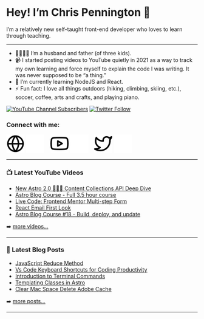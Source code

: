 # Hey! I’m Chris Pennington 👋
I’m a relatively new self-taught front-end developer who loves to learn through teaching.

---
- 👨‍👩‍👧‍👦 I’m a husband and father (of three kids).
- 📹 I started posting videos to YouTube quietly in 2021 as a way to track my own learning and force myself to explain the code I was writing. It was never supposed to be “a thing.”
- 🎒 I’m currently learning NodeJS and React.
- ⚡ Fun fact: I love all things outdoors (hiking, climbing, skiing, etc.), soccer, coffee, arts and crafts, and playing piano.

[![YouTube Channel Subscribers](https://img.shields.io/youtube/channel/subscribers/UCUSxKiac-miugK9CDsxGS9Q?logo=youtube&logoColor=red&style=for-the-badge)][youtube]
[![Twitter Follow](https://img.shields.io/twitter/follow/cpenned?color=1DA1F2&logo=twitter&style=for-the-badge)](https://twitter.com/intent/follow?original_referer=https%3A%2F%2Fgithub.com%cpenned&screen_name=cpenned)

### Connect with me:
[![website](./img/globe-light.svg)](https://codinginpublic.dev#gh-light-mode-only)
[![website](./img/globe-dark.svg)](https://codinginpublic.dev#gh-dark-mode-only)
&nbsp;&nbsp;
[![website](./img/youtube-light.svg)](https://youtube.com/coding-in-public#gh-light-mode-only)
[![website](./img/youtube-dark.svg)](https://youtube.com/coding-in-public#gh-dark-mode-only)
&nbsp;&nbsp;
[![website](./img/twitter-light.svg)](https://twitter.com/cpenned#gh-light-mode-only)
[![website](./img/twitter-dark.svg)](https://twitter.com/cpenned#gh-dark-mode-only)
&nbsp;&nbsp;

---

### 📺 Latest YouTube Videos

<!-- YOUTUBE:START -->
- [New Astro 2.0 👨‍🚀🚀 Content Collections API Deep Dive](https://www.youtube.com/watch?v=zUmqmuSvJMs)
- [Astro Blog Course - Full 3.5 hour course](https://www.youtube.com/watch?v=6XzyobQYQVQ)
- [Live Code: Frontend Mentor Multi-step Form](https://www.youtube.com/watch?v=jNZNkmRqVg4)
- [React Email First Look](https://www.youtube.com/watch?v=MdO1AKVTkLI)
- [Astro Blog Course #18 - Build, deploy, and update](https://www.youtube.com/watch?v=TIlghu35niY)
<!-- YOUTUBE:END -->

➡️ [more videos...][youtube]

---

### 📕 Latest Blog Posts

<!-- BLOG-POST-LIST:START -->
- [JavaScript Reduce Method](https://chrispennington.blog/blog/reduce-method-javascript/)
- [Vs Code Keyboard Shortcuts for Coding Productivity](https://chrispennington.blog/blog/vs-code-keyboard-shortcuts-for-coding-productivity/)
- [Introduction to Terminal Commands](https://chrispennington.blog/blog/introduction-to-terminal-commands/)
- [Templating Classes in Astro](https://chrispennington.blog/blog/templating-classes-in-astro/)
- [Clear Mac Space Delete Adobe Cache](https://chrispennington.blog/blog/clear-mac-space-delete-adobe-cache/)
<!-- BLOG-POST-LIST:END -->

➡️ [more posts...][blog]

---

[website]: https://codinginpublic.dev
[blog]: https://chrispennington.blog
[twitter]: https://twitter.com/cpenned
[youtube]: https://youtube.com/coding-in-public

